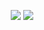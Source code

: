 <p align="center">
  <img src="https://github-readme-stats.vercel.app/api/top-langs/?username=enter-tainer&layout=compact">
  <img src="https://github-readme-stats.vercel.app/api/wakatime?username=mgt&api_domain=wakapi.dev&layout=compact">
</p>

